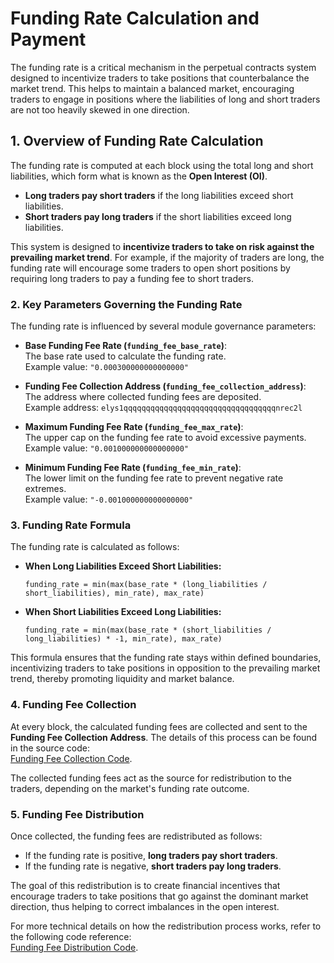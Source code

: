 <!--
order: 9
-->

# Funding Rate Calculation and Payment

The funding rate is a critical mechanism in the perpetual contracts system designed to incentivize traders to take positions that counterbalance the market trend. This helps to maintain a balanced market, encouraging traders to engage in positions where the liabilities of long and short traders are not too heavily skewed in one direction.

## 1. **Overview of Funding Rate Calculation**

The funding rate is computed at each block using the total long and short liabilities, which form what is known as the **Open Interest (OI)**.

- **Long traders pay short traders** if the long liabilities exceed short liabilities.
- **Short traders pay long traders** if the short liabilities exceed long liabilities.

This system is designed to **incentivize traders to take on risk against the prevailing market trend**. For example, if the majority of traders are long, the funding rate will encourage some traders to open short positions by requiring long traders to pay a funding fee to short traders.

### 2. **Key Parameters Governing the Funding Rate**

The funding rate is influenced by several module governance parameters:

- **Base Funding Fee Rate (`funding_fee_base_rate`)**:  
  The base rate used to calculate the funding rate.  
  Example value: `"0.000300000000000000"`

- **Funding Fee Collection Address (`funding_fee_collection_address`)**:  
  The address where collected funding fees are deposited.  
  Example address: `elys1qqqqqqqqqqqqqqqqqqqqqqqqqqqqqqqqqqnrec2l`

- **Maximum Funding Fee Rate (`funding_fee_max_rate`)**:  
  The upper cap on the funding fee rate to avoid excessive payments.  
  Example value: `"0.001000000000000000"`

- **Minimum Funding Fee Rate (`funding_fee_min_rate`)**:  
  The lower limit on the funding fee rate to prevent negative rate extremes.  
  Example value: `"-0.001000000000000000"`

### 3. **Funding Rate Formula**

The funding rate is calculated as follows:

- **When Long Liabilities Exceed Short Liabilities:**

  ```
  funding_rate = min(max(base_rate * (long_liabilities / short_liabilities), min_rate), max_rate)
  ```

- **When Short Liabilities Exceed Long Liabilities:**
  ```
  funding_rate = min(max(base_rate * (short_liabilities / long_liabilities) * -1, min_rate), max_rate)
  ```

This formula ensures that the funding rate stays within defined boundaries, incentivizing traders to take positions in opposition to the prevailing market trend, thereby promoting liquidity and market balance.

### 4. **Funding Fee Collection**

At every block, the calculated funding fees are collected and sent to the **Funding Fee Collection Address**. The details of this process can be found in the source code:  
[Funding Fee Collection Code](https://github.com/elys-network/elys/blob/main/x/perpetual/keeper/handle_funding_fee_collection.go).

The collected funding fees act as the source for redistribution to the traders, depending on the market's funding rate outcome.

### 5. **Funding Fee Distribution**

Once collected, the funding fees are redistributed as follows:

- If the funding rate is positive, **long traders pay short traders**.
- If the funding rate is negative, **short traders pay long traders**.

The goal of this redistribution is to create financial incentives that encourage traders to take positions that go against the dominant market direction, thus helping to correct imbalances in the open interest.

For more technical details on how the redistribution process works, refer to the following code reference:  
[Funding Fee Distribution Code](https://github.com/elys-network/elys/blob/main/x/perpetual/keeper/handle_funding_fee_distribution.go).
